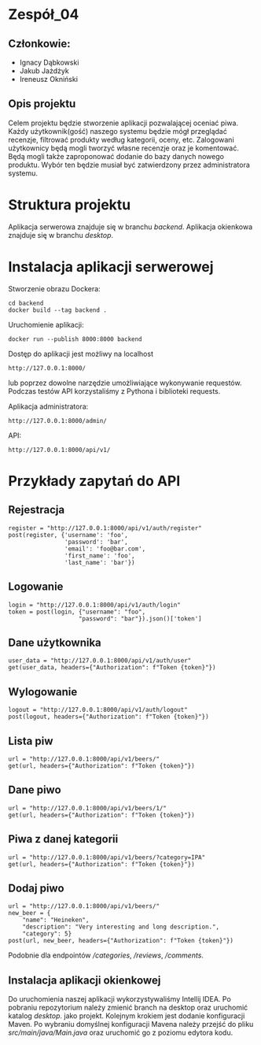 # Zespół_04

## Członkowie:

- Ignacy Dąbkowski
- Jakub Jażdżyk
- Ireneusz Okniński

## Opis projektu

Celem projektu będzie stworzenie aplikacji pozwalającej oceniać piwa. Każdy użytkownik(gość) naszego systemu będzie mógł
przeglądać recenzje, filtrować produkty według kategorii, oceny, etc. Zalogowani użytkownicy będą mogli tworzyć własne
recenzje oraz je komentować. Będą mogli także zaproponować dodanie do bazy danych nowego produktu. Wybór ten będzie
musiał być zatwierdzony przez administratora systemu.

# Struktura projektu

Aplikacja serwerowa znajduje się w branchu *backend*.
Aplikacja okienkowa znajduje się w branchu *desktop*.

# Instalacja aplikacji serwerowej

Stworzenie obrazu Dockera:

    cd backend    
    docker build --tag backend .

Uruchomienie aplikacji:

    docker run --publish 8000:8000 backend

Dostęp do aplikacji jest możliwy na localhost

    http://127.0.0.1:8000/

lub poprzez dowolne narzędzie umożliwiające wykonywanie requestów. Podczas testów API korzystaliśmy z Pythona i
biblioteki requests.

Aplikacja administratora:

    http://127.0.0.1:8000/admin/

API:

    http://127.0.0.1:8000/api/v1/

# Przykłady zapytań do API

## Rejestracja

    register = "http://127.0.0.1:8000/api/v1/auth/register"
    post(register, {'username': 'foo',
                    'password': 'bar',
                    'email': 'foo@bar.com',
                    'first_name': 'foo',
                    'last_name': 'bar'})

## Logowanie

    login = "http://127.0.0.1:8000/api/v1/auth/login"
    token = post(login, {"username": "foo",
                        "password": "bar"}).json()['token']

## Dane użytkownika

    user_data = "http://127.0.0.1:8000/api/v1/auth/user"
    get(user_data, headers={"Authorization": f"Token {token}"})

## Wylogowanie

    logout = "http://127.0.0.1:8000/api/v1/auth/logout"
    post(logout, headers={"Authorization": f"Token {token}"})

## Lista piw

    url = "http://127.0.0.1:8000/api/v1/beers/"
    get(url, headers={"Authorization": f"Token {token}"})

## Dane piwo

    url = "http://127.0.0.1:8000/api/v1/beers/1/"
    get(url, headers={"Authorization": f"Token {token}"})

## Piwa z danej kategorii

    url = "http://127.0.0.1:8000/api/v1/beers/?category=IPA"
    get(url, headers={"Authorization": f"Token {token}"})

## Dodaj piwo
    url = "http://127.0.0.1:8000/api/v1/beers/"
    new_beer = {
        "name": "Heineken",
        "description": "Very interesting and long description.",
        "category": 5}
    post(url, new_beer, headers={"Authorization": f"Token {token}"})

Podobnie dla endpointów */categories*, */reviews*, */comments*.

## Instalacja aplikacji okienkowej

Do uruchomienia naszej aplikacji wykorzystywaliśmy Intellij IDEA. 
Po pobraniu repozytorium należy zmienić branch na desktop oraz uruchomić katalog *desktop*. jako projekt. Kolejnym krokiem jest dodanie konfiguracji Maven. Po wybraniu domyślnej konfiguracji Mavena należy przejść do pliku *src/main/java/Main.java* oraz uruchomić go z poziomu edytora kodu.
